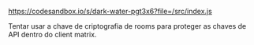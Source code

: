 https://codesandbox.io/s/dark-water-pgt3x6?file=/src/index.js

Tentar usar a chave de criptografia de rooms para proteger as chaves de API dentro do client matrix.
